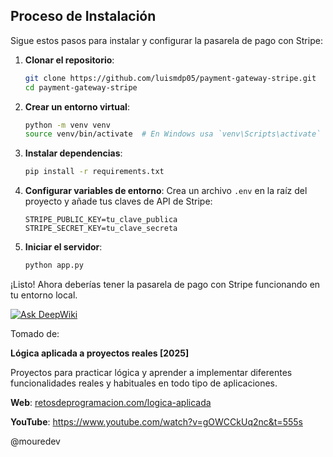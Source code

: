 ## Proceso de Instalación

Sigue estos pasos para instalar y configurar la pasarela de pago con Stripe:

1. **Clonar el repositorio**:
    ```bash
    git clone https://github.com/luismdp05/payment-gateway-stripe.git
    cd payment-gateway-stripe
    ```

2. **Crear un entorno virtual**:
    ```bash
    python -m venv venv
    source venv/bin/activate  # En Windows usa `venv\Scripts\activate`
    ```

3. **Instalar dependencias**:
    ```bash
    pip install -r requirements.txt
    ```

4. **Configurar variables de entorno**:
    Crea un archivo `.env` en la raíz del proyecto y añade tus claves de API de Stripe:
    ```
    STRIPE_PUBLIC_KEY=tu_clave_publica
    STRIPE_SECRET_KEY=tu_clave_secreta
    ```

5. **Iniciar el servidor**:
    ```bash
    python app.py
    ```

¡Listo! Ahora deberías tener la pasarela de pago con Stripe funcionando en tu entorno local.

[![Ask DeepWiki](https://deepwiki.com/badge.svg)](https://deepwiki.com/luismdp05/payment-gateway-stripe)

Tomado de:

**Lógica aplicada a proyectos reales [2025]**

Proyectos para practicar lógica y aprender a implementar diferentes funcionalidades reales y habituales en todo tipo de aplicaciones.

**Web**: [retosdeprogramacion.com/logica-aplicada](https://retosdeprogramacion.com/logica-aplicada)

**YouTube**: https://www.youtube.com/watch?v=gOWCCkUq2nc&t=555s

@mouredev


